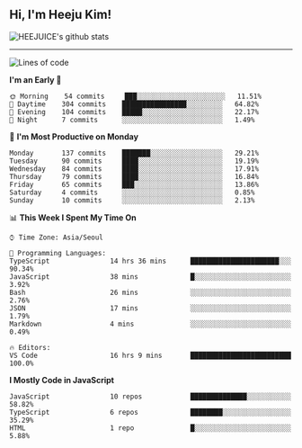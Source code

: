 ## Hi, I'm Heeju Kim!

![HEEJUICE's github stats](https://github-readme-stats.vercel.app/api?username=HEEJUICE&show_icons=true)

---
<!--START_SECTION:waka-->
![Lines of code](https://img.shields.io/badge/From%20Hello%20World%20I%27ve%20Written-22.1%20million%20lines%20of%20code-blue)

**I'm an Early 🐤** 

```text
🌞 Morning    54 commits     ███░░░░░░░░░░░░░░░░░░░░░░   11.51% 
🌆 Daytime    304 commits    ████████████████░░░░░░░░░   64.82% 
🌃 Evening    104 commits    █████░░░░░░░░░░░░░░░░░░░░   22.17% 
🌙 Night      7 commits      ░░░░░░░░░░░░░░░░░░░░░░░░░   1.49%

```
📅 **I'm Most Productive on Monday** 

```text
Monday       137 commits    ███████░░░░░░░░░░░░░░░░░░   29.21% 
Tuesday      90 commits     ████░░░░░░░░░░░░░░░░░░░░░   19.19% 
Wednesday    84 commits     ████░░░░░░░░░░░░░░░░░░░░░   17.91% 
Thursday     79 commits     ████░░░░░░░░░░░░░░░░░░░░░   16.84% 
Friday       65 commits     ███░░░░░░░░░░░░░░░░░░░░░░   13.86% 
Saturday     4 commits      ░░░░░░░░░░░░░░░░░░░░░░░░░   0.85% 
Sunday       10 commits     ░░░░░░░░░░░░░░░░░░░░░░░░░   2.13%

```


📊 **This Week I Spent My Time On** 

```text
⌚︎ Time Zone: Asia/Seoul

💬 Programming Languages: 
TypeScript               14 hrs 36 mins      ██████████████████████░░░   90.34% 
JavaScript               38 mins             █░░░░░░░░░░░░░░░░░░░░░░░░   3.92% 
Bash                     26 mins             ░░░░░░░░░░░░░░░░░░░░░░░░░   2.76% 
JSON                     17 mins             ░░░░░░░░░░░░░░░░░░░░░░░░░   1.79% 
Markdown                 4 mins              ░░░░░░░░░░░░░░░░░░░░░░░░░   0.49%

🔥 Editors: 
VS Code                  16 hrs 9 mins       █████████████████████████   100.0%

```

**I Mostly Code in JavaScript** 

```text
JavaScript               10 repos            ██████████████░░░░░░░░░░░   58.82% 
TypeScript               6 repos             ████████░░░░░░░░░░░░░░░░░   35.29% 
HTML                     1 repo              █░░░░░░░░░░░░░░░░░░░░░░░░   5.88%

```



<!--END_SECTION:waka-->
